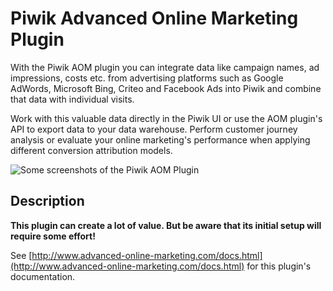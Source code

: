 # Piwik Advanced Online Marketing Plugin 

With the Piwik AOM plugin you can integrate data like campaign names, ad impressions, costs etc. from advertising 
platforms such as Google AdWords, Microsoft Bing, Criteo and Facebook Ads into Piwik and combine that data with 
individual visits. 

Work with this valuable data directly in the Piwik UI or use the AOM plugin's API to export data to your data warehouse. 
Perform customer journey analysis or evaluate your online marketing's performance when applying different conversion 
attribution models.

![Some screenshots of the Piwik AOM Plugin](http://www.advanced-online-marketing.com/public/images/piwik-aom-screenshots.png)


## Description

**This plugin can create a lot of value. But be aware that its initial setup will require some effort!**
 
See [http://www.advanced-online-marketing.com/docs.html](http://www.advanced-online-marketing.com/docs.html) for this 
plugin's documentation.
